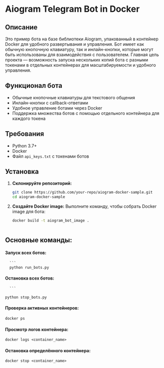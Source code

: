 # Aiogram Telegram Bot in Docker

## Описание

Это пример бота на базе библиотеки Aiogram, упакованный в контейнер Docker для удобного развертывания и управления. Бот имеет как обычную кнопочную клавиатуру, так и инлайн-кнопки, которые могут быть использованы для взаимодействия с пользователем. Главная цель проекта — возможность запуска нескольких копий бота с разными токенами в отдельных контейнерах для масштабируемости и удобного управления.

## Функционал бота

- Обычные кнопочные клавиатуры для текстового общения
- Инлайн-кнопки с callback-ответами
- Удобное управление ботами через Docker
- Поддержка множества ботов с помощью отдельного контейнера для каждого токена

## Требования

- Python 3.7+
- Docker
- Файл `api_keys.txt` с токенами ботов

## Установка

1. **Склонируйте репозиторий:**

   ```bash
   git clone https://github.com/your-repo/aiogram-docker-sample.git
   cd aiogram-docker-sample

2. **Создайте Docker image:**
Выполните команду, чтобы собрать Docker image для бота:
    ```bash
   docker build -t aiogram_bot_image .
   


## **Основные команды:**
#### Запуск всех ботов:
      ```
      python run_bots.py
   

#### Остановка всех ботов:
      ```
   `python stop_bots.py`

#### Проверка активных контейнеров:
   `docker ps`

#### Просмотр логов контейнера:
   `docker logs <container_name>`

#### Остановка определённого контейнера:
   `docker stop <container_name>`
